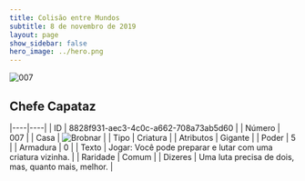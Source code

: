 ```yaml
---
title: Colisão entre Mundos
subtitle: 8 de novembro de 2019
layout: page
show_sidebar: false
hero_image: ../hero.png
---
```


![007](https://cdn.keyforgegame.com/media/card_front/pt/452_007_43P9HVWJ9MMJ_pt.png)

## Chefe Capataz

|----|----|
| ID | 8828f931-aec3-4c0c-a662-708a73ab5d60 |
| Número | 007 |
| Casa | ![Brobnar](https://archonarcana.com/images/thumb/e/e0/Brobnar.png/22px-Brobnar.png "Brobnar") |
| Tipo | Criatura |
| Atributos | Gigante |
| Poder | 5 |
| Armadura | 0 |
| Texto | Jogar: Você pode preparar e lutar com uma criatura vizinha. |
| Raridade | Comum |
| Dizeres | Uma luta precisa de dois, mas,  quanto mais, melhor. |
